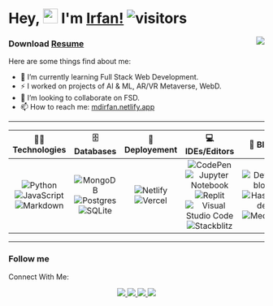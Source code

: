 # Hey, <img src="https://github.com/TheDudeThatCode/TheDudeThatCode/blob/master/Assets/Hi.gif" width="29"> I'm [Irfan!](https://mdirfan.netlify.app/) ![visitors](https://visitor-badge.laobi.icu/badge?page_id=dev-mdirfan.dev-mdirfan)

<img align="right" src="https://github-readme-streak-stats.herokuapp.com/?user=dev-mdirfan&">

<h3 align="left">Download <a href="https://drive.google.com/file/d/137eaIMLDX2g49ewRlq4Zlkq6uHR_FiOU/view?usp=sharing" target="_blank">Resume</a></h3>

Here are some things find about me:

<!-- - 🔭 I’m currently working on ... -->
- 🌱 I’m currently learning Full Stack Web Development.
- ⚡ I worked on projects of AI & ML, AR/VR Metaverse, WebD.
- 👯 I’m looking to collaborate on FSD.
- 📫 How to reach me: [mdirfan.netlify.app](https://mdirfan.netlify.app/)

---

|🧑‍💻 Technologies|🗄️ Databases| 🚀 Deployement|💻 IDEs/Editors|📝 Blog|
|:----:|:------:|:-----:|:-----:|:-----:|
|![Python](https://img.shields.io/badge/python-3670A0?style=for-the-badge&logo=python&logoColor=ffdd54) ![JavaScript](https://img.shields.io/badge/javascript-%23323330.svg?style=for-the-badge&logo=javascript&logoColor=%23F7DF1E) ![Markdown](https://img.shields.io/badge/markdown-%23000000.svg?style=for-the-badge&logo=markdown&logoColor=white) | ![MongoDB](https://img.shields.io/badge/MongoDB-%234ea94b.svg?style=for-the-badge&logo=mongodb&logoColor=white) ![Postgres](https://img.shields.io/badge/postgres-%23316192.svg?style=for-the-badge&logo=postgresql&logoColor=white) ![SQLite](https://img.shields.io/badge/sqlite-%2307405e.svg?style=for-the-badge&logo=sqlite&logoColor=white)  | ![Netlify](https://img.shields.io/badge/netlify-%23000000.svg?style=for-the-badge&logo=netlify&logoColor=#00C7B7) ![Vercel](https://img.shields.io/badge/vercel-%23000000.svg?style=for-the-badge&logo=vercel&logoColor=white) | ![CodePen](https://img.shields.io/badge/CodePen-white?style=for-the-badge&logo=codepen&logoColor=black) ![Jupyter Notebook](https://img.shields.io/badge/jupyter-%23FA0F00.svg?style=for-the-badge&logo=jupyter&logoColor=white) ![Replit](https://img.shields.io/badge/Replit-DD1200?style=for-the-badge&logo=Replit&logoColor=white) ![Visual Studio Code](https://img.shields.io/badge/Visual%20Studio%20Code-0078d7.svg?style=for-the-badge&logo=visual-studio-code&logoColor=white) ![Stackblitz](https://img.shields.io/badge/Stackblitz-fff?style=for-the-badge&logo=Stackblitz&logoColor=1389FD) | ![Dev.to blog](https://img.shields.io/badge/dev.to-0A0A0A?style=for-the-badge&logo=dev.to&logoColor=white) ![Hashnode](https://img.shields.io/badge/Hashnode-2962FF?style=for-the-badge&logo=hashnode&logoColor=white) ![Medium](https://img.shields.io/badge/Medium-12100E?style=for-the-badge&logo=medium&logoColor=white) |

---

### Follow me

Connect With Me:

<p align="center">
	<!-- Connect with me -->
	<a href="mailto:mdirfan5702@gmail.com">
	  <img src="https://img.shields.io/badge/Gmail-D14836?style=for-the-badge&logo=gmail&logoColor=white"   />
	</a>
	<a href="https://www.linkedin.com/in/mdirfan57/">
	  <img src="https://img.shields.io/badge/LinkedIn-0077B5?style=for-the-badge&logo=linkedin&logoColor=white" /> 
	 </a> 
	<a href="https://twitter.com/mohdirfan57">
	  <img src="https://img.shields.io/badge/Twitter-1DA1F2?style=for-the-badge&logo=twitter&logoColor=white"   />
	</a>
	<a href="https://dev.to/mdirfan">
	  <img src="https://img.shields.io/badge/dev.to-0A0A0A?style=for-the-badge&logo=devdotto&logoColor=white" />
	</a>
</p>
